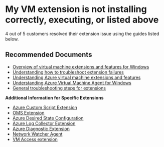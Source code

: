 <properties
	pageTitle="3rd Party Extension Issue"
	description="3rd Party Extension Issue"
	service=""
	resource=""
	authors="ScottAzure"
	ms.author="scotro"
	displayOrder=""
	selfHelpType="generic"
	supportTopicIds="32788706"
	resourceTags=""
	productPesIds="14749,15797,15571,16454,16470"
	cloudEnvironments="public, Fairfax, usnat, ussec"
	articleId="23f4ffbd-8f8f-4989-97af-211e10414585"
	ownershipId="Compute_VirtualMachines_Content"
/>

# My VM extension is not installing correctly, executing, or listed above

4 out of 5 customers resolved their extension issue using the guides listed below.<br>

## **Recommended Documents**

* [Overview of virtual machine extensions and features for Windows](https://docs.microsoft.com/azure/virtual-machines/extensions/features-windows)<br>
* [Understanding how to troubleshoot extension failures](https://docs.microsoft.com/azure/virtual-machines/extensions/troubleshoot#troubleshooting-extension-failures)<br>
* [Understanding Azure virtual machine extensions and features](https://docs.microsoft.com/azure/virtual-machines/extensions/overview)<br>
* [Understanding Azure Virtual Machine Agent for Windows](https://docs.microsoft.com/azure/virtual-machines/extensions/agent-windows)<br>
* [General troubleshooting steps for extensions](https://docs.microsoft.com/azure/virtual-machines/extensions/troubleshoot)


**Additional Information for Specific Extensions**<br>

* [Azure Custom Script Extension](https://docs.microsoft.com/azure/virtual-machines/windows/extensions-customscript)<br>
* [OMS Extension](https://docs.microsoft.com/azure/virtual-machines/windows/extensions-oms)<br>
* [Azure Desired State Configuration](https://docs.microsoft.com/azure/virtual-machines/windows/extensions-dsc-overview)<br>
* [Azure Log Collector Extension](https://docs.microsoft.com/azure/virtual-machines/windows/log-collector-extension)<br>
* [Azure Diagnostic Extension](https://docs.microsoft.com/azure/virtual-machines/linux/diagnostic-extension)<br>
* [Network Watcher Agent](https://docs.microsoft.com/azure/virtual-machines/linux/extensions-nwa)<br>
* [VM Access extension](https://docs.microsoft.com/azure/virtual-machines/linux/using-vmaccess-extension)
